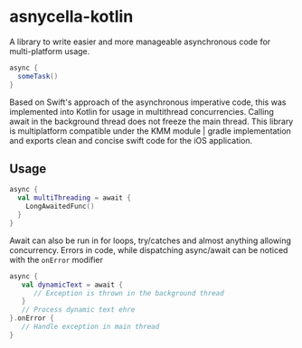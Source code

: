 # asnycella-kotlin
A library to write easier and more manageable asynchronous code for multi-platform usage.

```java
async {
  someTask()
}
```
Based on Swift's approach of the asynchronous imperative code, this was implemented into Kotlin for usage in multithread concurrencies. Calling await in
the background thread does not freeze the main thread.
This library is multiplatform compatible under the KMM module | gradle implementation and exports clean and concise swift code for the iOS application.

## Usage

```kotlin
async {
  val multiThreading = await {
    LongAwaitedFunc()
  }
}
```
Await can also be run in for loops, try/catches and almost anything allowing concurrency.
Errors in code, while dispatching async/await can be noticed with the ```onError``` modifier

```kotlin
async {
   val dynamicText = await {
      // Exception is thrown in the background thread
   }
   // Process dynamic text ehre
}.onError {
   // Handle exception in main thread
}
```
